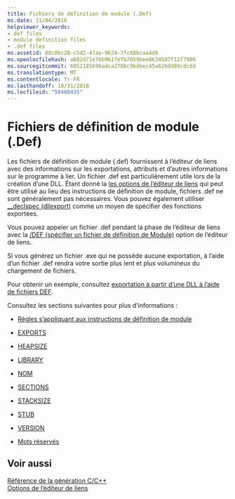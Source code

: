 ```yaml
---
title: Fichiers de définition de module (.Def)
ms.date: 11/04/2016
helpviewer_keywords:
- def files
- module definition files
- .def files
ms.assetid: 08c0bc28-c5d2-47aa-9624-7fc68bcaa4d8
ms.openlocfilehash: a882d71e76b961fefb7059bee8634507f12f7986
ms.sourcegitcommit: 6052185696adca270bc9bdbec45a626dd89cdcdd
ms.translationtype: MT
ms.contentlocale: fr-FR
ms.lasthandoff: 10/31/2018
ms.locfileid: "50460435"
---
```

# <a name="module-definition-def-files"></a>Fichiers de définition de module (.Def)

Les fichiers de définition de module (.def) fournissent à l’éditeur de liens avec des informations sur les exportations, attributs et d’autres informations sur le programme à lier. Un fichier .def est particulièrement utile lors de la création d’une DLL. Étant donné la [les options de l’éditeur de liens](../../build/reference/linker-options.md) qui peut être utilisé au lieu des instructions de définition de module, fichiers .def ne sont généralement pas nécessaires. Vous pouvez également utiliser [__declspec (dllexport)](../../build/exporting-from-a-dll-using-declspec-dllexport.md) comme un moyen de spécifier des fonctions exportées.

Vous pouvez appeler un fichier .def pendant la phase de l’éditeur de liens avec la [/DEF (spécifier un fichier de définition de Module)](../../build/reference/def-specify-module-definition-file.md) option de l’éditeur de liens.

Si vous générez un fichier .exe qui ne possède aucune exportation, à l’aide d’un fichier .def rendra votre sortie plus lent et plus volumineux du chargement de fichiers.

Pour obtenir un exemple, consultez [exportation à partir d’une DLL à l’aide de fichiers DEF](../../build/exporting-from-a-dll-using-def-files.md).

Consultez les sections suivantes pour plus d’informations :

- [Règles s’appliquant aux instructions de définition de module](../../build/reference/rules-for-module-definition-statements.md)

- [EXPORTS](../../build/reference/exports.md)

- [HEAPSIZE](../../build/reference/heapsize.md)

- [LIBRARY](../../build/reference/library.md)

- [NOM](../../build/reference/name-c-cpp.md)

- [SECTIONS](../../build/reference/sections-c-cpp.md)

- [STACKSIZE](../../build/reference/stacksize.md)

- [STUB](../../build/reference/stub.md)

- [VERSION](../../build/reference/version-c-cpp.md)

- [Mots réservés](../../build/reference/reserved-words.md)

## <a name="see-also"></a>Voir aussi

[Référence de la génération C/C++](../../build/reference/c-cpp-building-reference.md)<br/>
[Options de l’éditeur de liens](../../build/reference/linker-options.md)